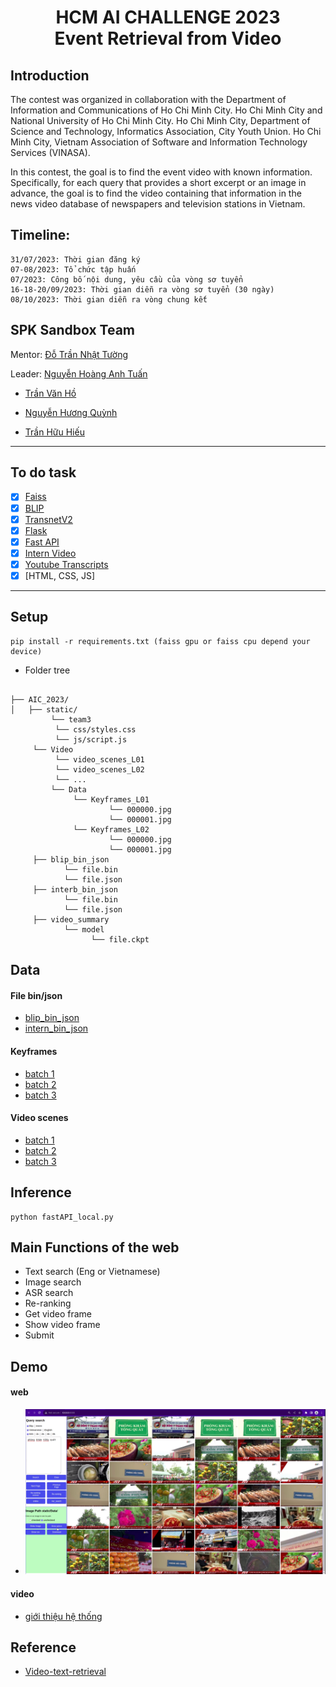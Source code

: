 <h1><center>HCM AI CHALLENGE 2023 <br> Event Retrieval from Video</center></h1>

## Introduction
The contest was organized in collaboration with the Department of Information and Communications of Ho Chi Minh City. Ho Chi Minh City and National University of Ho Chi Minh City. Ho Chi Minh City, Department of Science and Technology, Informatics Association, City Youth Union. Ho Chi Minh City, Vietnam Association of Software and Information Technology Services (VINASA).

In this contest, the goal is to find the event video with known information. Specifically, for each query that provides a short excerpt or an image in advance, the goal is to find the video containing that information in the news video database of newspapers and television stations in Vietnam.

## Timeline: 
    31/07/2023: Thời gian đăng ký
    07-08/2023: Tổ chức tập huấn
    07/2023: Công bố nội dung, yêu cầu của vòng sơ tuyển
    16-18-20/09/2023: Thời gian diễn ra vòng sơ tuyển (30 ngày)
    08/10/2023: Thời gian diễn ra vòng chung kết
## SPK Sandbox Team
Mentor: [Đỗ Trần Nhật Tường](https://github.com/dotrannhattuong)

Leader: [Nguyễn Hoàng Anh Tuấn](https://github.com/aTunass) 
- [Trần Văn Hồ ](https://github.com/tranvanhospk)

- [Nguyễn Hương Quỳnh](https://github.com/nguyenhuongquynh2607)

- [Trần Hữu Hiếu](https://github.com/HieuTran2019)
---
## To do task 
- [x] [Faiss](https://github.com/facebookresearch/faiss)
- [x] [BLIP](https://github.com/salesforce/BLIP)
- [x] [TransnetV2](https://github.com/soCzech/TransNetV2)
- [x] [Flask](https://github.com/pallets/flask)
- [x] [Fast API](https://github.com/tiangolo/fastapi)
- [x] [Intern Video](https://github.com/OpenGVLab/InternVideo)
- [x] [Youtube Transcripts](https://github.com/jdepoix/youtube-transcript-api)
- [x] [HTML, CSS, JS]
---
## Setup
```
pip install -r requirements.txt (faiss gpu or faiss cpu depend your device)

```
- Folder tree
```

├── AIC_2023/ 
│   ├── static/
         └── team3
	      └── css/styles.css
	      └── js/script.js
	 └── Video
	      └── video_scenes_L01
	      └── video_scenes_L02
	      └── ...
         └── Data
              └── Keyframes_L01
                      └── 000000.jpg
                      └── 000001.jpg
              └── Keyframes_L02
                      └── 000000.jpg
                      └── 000001.jpg
     ├── blip_bin_json
	        └── file.bin
	        └── file.json
     ├── interb_bin_json
	        └── file.bin
	        └── file.json
     ├── video_summary
	        └── model
	              └── file.ckpt

```
## Data
#### File bin/json
- [blip_bin_json](https://drive.google.com/drive/folders/1WepsGul2H9KKWdyl9u4jMMrDoQs8WY2q?usp=sharing)
- [intern_bin_json](https://drive.google.com/drive/folders/1IHSGof7YPns13xbErPAkQ-fybJUPP4ZG?usp=sharing)
#### Keyframes
- [batch 1](https://www.kaggle.com/datasets/trnhuhiu/data-hcm-ai-challenge-2023-batch-1)
- [batch 2](https://www.kaggle.com/datasets/trnhuhiu/data-hcm-ai-challenge-2023-batch-2)
- [batch 3]()
#### Video scenes
- [batch 1]()
- [batch 2]()
- [batch 3]()
## Inference
```
python fastAPI_local.py

```
## Main Functions of the web
- Text search (Eng or Vietnamese)
- Image search 
- ASR search
- Re-ranking 
- Get video frame
- Show video frame
- Submit
## Demo
#### web
- ![UI](image/ui.png)
#### video
- [giới thiệu hệ thống](https://youtu.be/2x8CFUoP8U4)
## Reference 
- [Video-text-retrieval](https://github.com/AIVIETNAMResearch/Video-Text-Retrieval/tree/main)